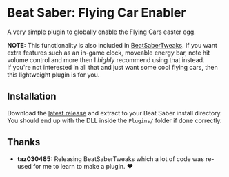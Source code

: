 # Beat Saber: Flying Car Enabler
A very simple plugin to globally enable the Flying Cars easter egg.

**NOTE:** This functionality is also included in [BeatSaberTweaks](https://github.com/taz030485/BeatSaberTweaks). If you want extra features such as an in-game clock, moveable energy bar, note hit volume control and more then I *highly* recommend using that instead.  
If you're not interested in all that and just want some cool flying cars, then this lightweight plugin is for you.

## Installation
Download the [latest release](https://github.com/lolPants/BeatSaber-FlyingCars/releases) and extract to your Beat Saber install directory.  
You should end up with the DLL inside the `Plugins/` folder if done correctly.

## Thanks
* **taz030485:** Releasing BeatSaberTweaks which a lot of code was re-used for me to learn to make a plugin. :heart:
